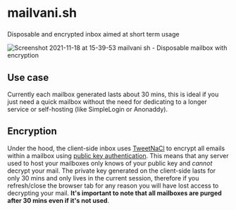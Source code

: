 # mailvani.sh
###
Disposable and encrypted inbox aimed at short term usage

![Screenshot 2021-11-18 at 15-39-53 mailvani sh - Disposable mailbox with encryption](https://user-images.githubusercontent.com/24352255/142745882-92b320a9-2b83-4c7b-b986-40094d035062.png)

## Use case
Currently each mailbox generated lasts about 30 mins, this is ideal if you just need a quick mailbox without the need for dedicating to a longer service or self-hosting (like SimpleLogin or Anonaddy). 

## Encryption
Under the hood, the client-side inbox uses [TweetNaCl](https://cure53.de/tweetnacl.pdf) to encrypt all emails within a mailbox using [public key authentication](https://github.com/dchest/tweetnacl-js#public-key-authenticated-encryption-box). This means that any server used to host your mailboxes only knows of your public key and _cannot_ decrypt your mail. The private key generated on the client-side lasts for only 30 mins and only lives in the current session, therefore if you refresh/close the browser tab for any reason you will have lost access to decrypting your mail. **It's important to note that all mailboxes are purged after 30 mins even if it's not used**. 
